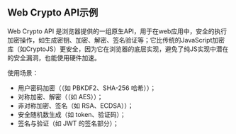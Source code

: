 ## Web Crypto API示例

Web Crypto API 是浏览器提供的一组原生API，用于在web应用中，安全的执行加密操作，如生成密钥、加密、解密、签名验证等；它比传统的JavaScript加密库（如CryptoJS）更安全，因为它在浏览器的底层实现，避免了纯JS实现中潜在的安全漏洞，也能使用硬件加速。

使用场景：
- 用户密码加密（（如 PBKDF2、SHA-256 哈希））；
- 对称加密、解密（（如 AES））；
- 非对称加密、签名（如 RSA、ECDSA））；
- 安全随机数生成（如 token、验证码）；
- 签名与验证（如 JWT 的签名部分）；
